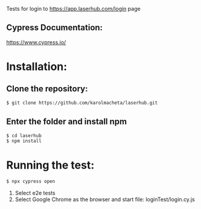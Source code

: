 Tests for login to https://app.laserhub.com/login page

## Cypress Documentation:

https://www.cypress.io/

# Installation:

## Clone the repository:

```bash
$ git clone https://github.com/karolmacheta/laserhub.git
```
## Enter the folder and install npm

```bash
$ cd laserhub
$ npm install
```

# Running the test:

```bash
$ npx cypress open
```

1. Select e2e tests
2. Select Google Chrome as the browser and start file:
 loginTest/login.cy.js